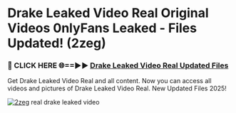 # Drake Leaked Video Real Original Videos 0nlyFans Leaked - Files Updated! (2zeg)

<h3>🔴 CLICK HERE 🌐==►► <a href="https://tinyurl.com/2jnfzry5" rel="nofollow">Drake Leaked Video Real Updated Files</a></h3>

Get Drake Leaked Video Real and all content. Now you can access all videos and pictures of Drake Leaked Video Real. New Updated Files 2025!

[![2zeg](https://i.imgur.com/GyGTBgg.gif)](https://tinyurl.com/2jnfzry5)
real drake leaked video